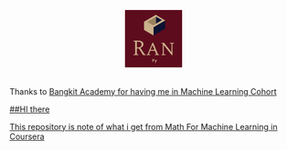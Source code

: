 <p align="center">
  <img width="20%" src="./image.png"><br/><br/>
</p>
Thanks to <a href="https://id.linkedin.com/company/bangkit-academy"> Bangkit Academy for having me in Machine Learning Cohort

##HI there


This repository is note of what i get from Math For Machine Learning in Coursera
